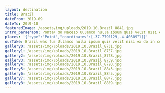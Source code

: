 ```yaml
---
layout: destination
title: Brazil
dateFrom: 2019-09
dateTo: 2019-10
featuredImage: /assets/img/uploads/2019.10.Brazil_8841.jpg
intro_paragraph: Pontal do Maceio Ullamco nulla ipsum quis velit nisi ex do in commodo enim. Nostrud dolore ex tempor dolor fugiat qui magna. Veniam laboris aliqua id anim et velit ut. Reprehenderit labore nostrud excepteur aliqua ut.
places: '{"type":"Point","coordinates":[-37.7790129,-4.4030971]}'
ourTake: Brazil was fun Ullamco nulla ipsum quis velit nisi ex do in commodo enim. Nostrud dolore ex tempor dolor fugiat qui magna. Veniam laboris aliqua id anim et velit ut. Reprehenderit labore nostrud excepteur aliqua ut.
gallery0: /assets/img/uploads/2019.10.Brazil_8711.jpg
gallery1: /assets/img/uploads/2019.10.Brazil_8737.jpg
gallery2: /assets/img/uploads/2019.10.Brazil_8758.jpg
gallery3: /assets/img/uploads/2019.10.Brazil_8739.jpg
gallery4: /assets/img/uploads/2019.10.Brazil_8790.jpg
gallery5: /assets/img/uploads/2019.10.Brazil_8843.jpg
gallery6: /assets/img/uploads/2019.10.Brazil_8845.jpg
gallery7: /assets/img/uploads/2019.10.Brazil_8847.jpg
gallery8: /assets/img/uploads/2019.10.Brazil_8889.jpg
---
```


